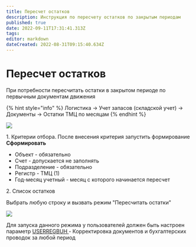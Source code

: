 ```yaml
---
title: Пересчет остатков
description: Инструкция по пересчету остатков по закрытым периодам
published: true
date: 2022-09-11T17:31:41.313Z
tags: 
editor: markdown
dateCreated: 2022-08-31T09:15:40.634Z
---
```


# Пересчет остатков

При потребности пересчитать остатки в закрытом периоде по первычным документам движения

{% hint style="info" %}
Логистика → Учет запасов (складской учет) → Документы → Остатки ТМЦ по месяцам
{% endhint %}

![](<../../.gitbook/assets/image (453).png>)

1\. Критерии отбора. После внесения критерия запустить формирование **Сформировать**

* Объект - обязательно
* Счет - допускается не заполнять
* Подразделение - обязательно
* Регистр - ТМЦ (1)
* Год-месяц учетный - месяц с которого начинается пересчет

2\. Список остатков

Выбрать любую строку и вызвать режим "Пересчитать остатки"

![](<../../.gitbook/assets/image (913).png>)

Для запуска данного режима у пользователей должен быть настроен параметр [USERREGBUH ](../../administrirovanie/polzovateli/parametry-polzovatelya.md#userregbuh)- Корректировка документов и бухгалтерских проводок за любой период
